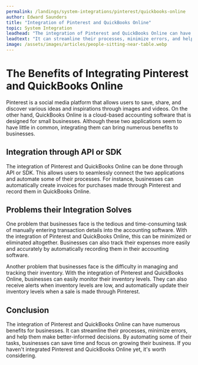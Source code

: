 ```yaml
---
permalink: /landings/system-integrations/pinterest/quickbooks-online
author: Edward Saunders
title: "Integration of Pinterest and QuickBooks Online"
topic: System Integration
leadhead: "The integration of Pinterest and QuickBooks Online can have numerous benefits for businesses"
leadtext: "It can streamline their processes, minimize errors, and help them make better-informed decisions. By automating some of their tasks, businesses can save time and focus on growing their business. If you haven't integrated Pinterest and QuickBooks Online yet, it's worth considering."
image: /assets/images/articles/people-sitting-near-table.webp
---
```

<div class="arttext">	<h1>The Benefits of Integrating Pinterest and QuickBooks Online</h1>
	<p>Pinterest is a social media platform that allows users to save, share, and discover various ideas and inspirations through images and videos. On the other hand, QuickBooks Online is a cloud-based accounting software that is designed for small businesses. Although these two applications seem to have little in common, integrating them can bring numerous benefits to businesses.</p>
	<h2>Integration through API or SDK</h2>
	<p>The integration of Pinterest and QuickBooks Online can be done through API or SDK. This allows users to seamlessly connect the two applications and automate some of their processes. For instance, businesses can automatically create invoices for purchases made through Pinterest and record them in QuickBooks Online.</p>
	<h2>Problems their Integration Solves</h2>
	<p>One problem that businesses face is the tedious and time-consuming task of manually entering transaction details into the accounting software. With the integration of Pinterest and QuickBooks Online, this can be minimized or eliminated altogether. Businesses can also track their expenses more easily and accurately by automatically recording them in their accounting software.</p>
	<p>Another problem that businesses face is the difficulty in managing and tracking their inventory. With the integration of Pinterest and QuickBooks Online, businesses can easily monitor their inventory levels. They can also receive alerts when inventory levels are low, and automatically update their inventory levels when a sale is made through Pinterest.</p>
	<h2>Conclusion</h2>
	<p>The integration of Pinterest and QuickBooks Online can have numerous benefits for businesses. It can streamline their processes, minimize errors, and help them make better-informed decisions. By automating some of their tasks, businesses can save time and focus on growing their business. If you haven't integrated Pinterest and QuickBooks Online yet, it's worth considering.</p>
</div>